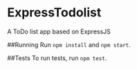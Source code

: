 # ExpressTodolist
A ToDo list app based on ExpressJS

##Running
Run `npm install` and `npm start`.

##Tests
To run tests, run `npm test`.

